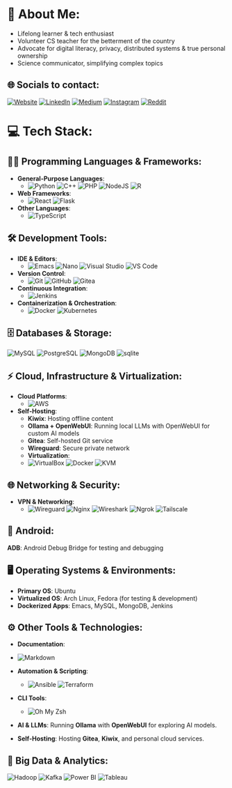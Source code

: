 # 💫 About Me:
- Lifelong learner & tech enthusiast
- Volunteer CS teacher for the betterment of the country
- Advocate for digital literacy, privacy, distributed systems & true personal ownership
- Science communicator, simplifying complex topics

## 🌐 Socials to contact:
[![Website](https://img.shields.io/badge/Website-%230077B5.svg?logo=website&logoColor=white)](https://mohammad-owais.netlify.app/)
[![LinkedIn](https://img.shields.io/badge/LinkedIn-%230077B5.svg?logo=linkedin&logoColor=white)](https://linkedin.com/in/the-mohammad-owais)
[![Medium](https://img.shields.io/badge/Medium-12100E?logo=medium&logoColor=white)](https://medium.com/@i211762)
[![Instagram](https://img.shields.io/badge/Instagram-%23E4405F.svg?logo=instagram&logoColor=white)](https://instagram.com/AP2KMO)
[![Reddit](https://img.shields.io/badge/Reddit-%23E4405F.svg?logo=Reddit&logoColor=white)]((https://www.reddit.com/user/M_Owais_kh/))

# 💻 Tech Stack:
## 🧑‍💻 **Programming Languages & Frameworks**:
- **General-Purpose Languages**:
  - ![Python](https://img.shields.io/badge/python-3670A0?style=flat&logo=python&logoColor=ffdd54)
![C++](https://img.shields.io/badge/c++-%2300599C.svg?style=flat&logo=c%2B%2B&logoColor=white)
![PHP](https://img.shields.io/badge/php-%23777BB4.svg?style=flat&logo=php&logoColor=white)
![NodeJS](https://img.shields.io/badge/node.js-6DA55F?style=flat&logo=node.js&logoColor=white)
![R](https://img.shields.io/badge/r-%23276DC3.svg?style=flat&logo=r&logoColor=white)
- **Web Frameworks**:
  - ![React](https://img.shields.io/badge/react-%2320232a.svg?style=flat&logo=react&logoColor=61DAFB)
![Flask](https://img.shields.io/badge/flask-%2310282F.svg?style=flat&logo=flask&logoColor=white)
- **Other Languages**:
  - ![TypeScript](https://img.shields.io/badge/typescript-3178C6?style=flat&logo=typescript&logoColor=white)

## 🛠 **Development Tools**:
- **IDE & Editors**:
  - ![Emacs](https://img.shields.io/badge/emacs-%233B5E3C.svg?style=flat&logo=emacs&logoColor=white)
![Nano](https://img.shields.io/badge/nano-%23000000.svg?style=flat&logo=nano&logoColor=white)
![Visual Studio](https://img.shields.io/badge/Visual%20Studio-%235C2D91.svg?style=flat&logo=visual-studio&logoColor=white)
![VS Code](https://img.shields.io/badge/VS%20Code-%23007ACC.svg?style=flat&logo=vscode&logoColor=white)
- **Version Control**:
  - ![Git](https://img.shields.io/badge/git-%23F05033.svg?style=flat&logo=git&logoColor=white)
![GitHub](https://img.shields.io/badge/github-%23121011.svg?style=flat&logo=github&logoColor=white)
![Gitea](https://img.shields.io/badge/gitea-%239ef312.svg?style=flat&logo=gitea&logoColor=white)
- **Continuous Integration**:
  - ![Jenkins](https://img.shields.io/badge/jenkins-%23D24939.svg?style=flat&logo=jenkins&logoColor=white)
- **Containerization & Orchestration**:
  - ![Docker](https://img.shields.io/badge/docker-%230db7ed.svg?style=flat&logo=docker&logoColor=white)
![Kubernetes](https://img.shields.io/badge/kubernetes-%23326ce5.svg?style=flat&logo=kubernetes&logoColor=white)

## 🗄 **Databases & Storage**:
  ![MySQL](https://img.shields.io/badge/mysql-4479A1.svg?style=flat&logo=mysql&logoColor=white)
![PostgreSQL](https://img.shields.io/badge/postgresql-%23316192.svg?style=flat&logo=postgresql&logoColor=white)
![MongoDB](https://img.shields.io/badge/MongoDB-%234ea94b.svg?style=flat&logo=mongodb&logoColor=white)
![sqlite](https://img.shields.io/badge/sqlite-%234ea94b.svg?style=flat&logo=sqlite&logoColor=white)

## ⚡ **Cloud, Infrastructure & Virtualization**:
- **Cloud Platforms**:
  - ![AWS](https://img.shields.io/badge/aws-%23232F3E.svg?style=flat&logo=amazonaws&logoColor=white)
- **Self-Hosting**:
  - **Kiwix**: Hosting offline content
  - **Ollama + OpenWebUI**: Running local LLMs with OpenWebUI for custom AI models
  - **Gitea**: Self-hosted Git service
  - **Wireguard**: Secure private network
  - **Virtualization**:
  - ![VirtualBox](https://img.shields.io/badge/VirtualBox-%2300A0F0.svg?style=flat&logo=virtualbox&logoColor=white)
![Docker](https://img.shields.io/badge/docker-%230db7ed.svg?style=flat&logo=docker&logoColor=white)
![KVM](https://img.shields.io/badge/KVM-%2342989E.svg?style=flat&logo=kvm&logoColor=white)

## 🌐 **Networking & Security**:
- **VPN & Networking**:
  - ![Wireguard](https://img.shields.io/badge/wireguard-%2388171A.svg?style=flat&logo=wireguard&logoColor=white)
![Nginx](https://img.shields.io/badge/nginx-%23009639.svg?style=flat&logo=nginx&logoColor=white)
![Wireshark](https://img.shields.io/badge/wireshark-%2328B1C8.svg?style=flat&logo=wireshark&logoColor=white)
![Ngrok](https://img.shields.io/badge/ngrok-%2328B1C8.svg?style=flat&logo=ngrok&logoColor=white)
![Tailscale](https://img.shields.io/badge/tailscale-%2328B1C8.svg?style=flat&logo=tailscale&logoColor=white)

## 📱 **Android**:
   **ADB**: Android Debug Bridge for testing and debugging

## 🖥 **Operating Systems & Environments**:
- **Primary OS**: Ubuntu
- **Virtualized OS**: Arch Linux, Fedora (for testing & development)
- **Dockerized Apps**: Emacs, MySQL, MongoDB, Jenkins

## ⚙️ **Other Tools & Technologies**:
- **Documentation**:
- ![Markdown](https://img.shields.io/badge/markdown-%23000000.svg?style=flat&logo=markdown&logoColor=white)
- **Automation & Scripting**:
  - ![Ansible](https://img.shields.io/badge/ansible-%231A5F7A.svg?style=flat&logo=ansible&logoColor=white)
![Terraform](https://img.shields.io/badge/terraform-%23634A98.svg?style=flat&logo=terraform&logoColor=white)
- **CLI Tools**:
  - ![Oh My Zsh](https://img.shields.io/badge/oh%20my%20zsh-%232C3E50.svg?style=flat&logo=oh-my-zsh&logoColor=white)

- **AI & LLMs**: Running **Ollama** with **OpenWebUI** for exploring AI models.
- **Self-Hosting**: Hosting **Gitea**, **Kiwix**, and personal cloud services.

## 🔄 **Big Data & Analytics**:
  ![Hadoop](https://img.shields.io/badge/Hadoop-%23400000.svg?style=flat&logo=hadoop&logoColor=yellow)
 ![Kafka](https://img.shields.io/badge/Kafka-%2316182B.svg?style=flat&logo=apachekafka&logoColor=white)
 ![Power BI](https://img.shields.io/badge/Power%20BI-%23F2C811.svg?style=flat&logo=powerbi&logoColor=white)
 ![Tableau](https://img.shields.io/badge/Tableau-%23E97627.svg?style=flat&logo=tableau&logoColor=white)
 
